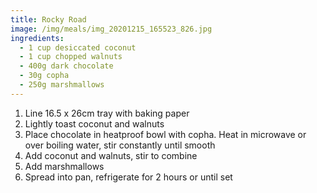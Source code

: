 ```yaml
---
title: Rocky Road
image: /img/meals/img_20201215_165523_826.jpg
ingredients:
  - 1 cup desiccated coconut
  - 1 cup chopped walnuts
  - 400g dark chocolate
  - 30g copha
  - 250g marshmallows
---
```

1. Line 16.5 x 26cm tray with baking paper
2. Lightly toast coconut and walnuts
3. Place chocolate in heatproof bowl with copha. Heat in microwave or over boiling water, stir constantly until smooth
4. Add coconut and walnuts, stir to combine
5. Add marshmallows
6. Spread into pan, refrigerate for 2 hours or until set